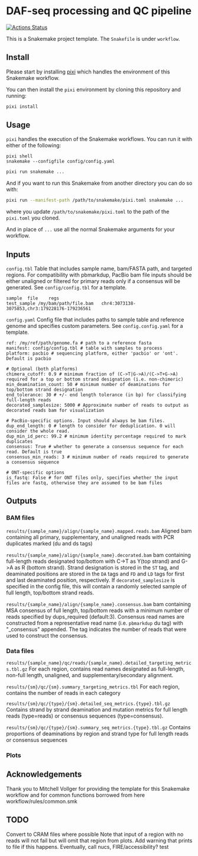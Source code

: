 # DAF-seq processing and QC pipeline

[![Actions Status](https://github.com/mrvollger/SmkTemplate/workflows/CI/badge.svg)](https://github.com/mrvollger/SmkTemplate/actions)

This is a Snakemake project template. The `Snakefile` is under `workflow`.


## Install

Please start by installing [pixi](https://pixi.sh/latest/) which handles the environment of this Snakemake workflow.

You can then install the `pixi` environment by cloning this repository and running:

```bash
pixi install
```

## Usage

`pixi` handles the execution of the Snakemake workflows. You can run it with either of the following:


```
pixi shell
snakemake --configfile config/config.yaml
```


```bash
pixi run snakemake ...
```

And if you want to run this Snakemake from another directory you can do so with:

```bash
pixi run --manifest-path /path/to/snakemake/pixi.toml snakemake ...
```

where you update `/path/to/snakemake/pixi.toml` to the path of the `pixi.toml` you cloned.

And in place of `...` use all the normal Snakemake arguments for your workflow.


## Inputs
`config.tbl` Table that includes sample name, bam/FASTA path, and targeted regions. For compatibility with pbmarkdup, PacBio bam file inputs should be either unaligned or filtered for primary reads only if a consensus will be generated.
See `config/config.tbl` for a template.
```
sample	file	regs
test_sample	/my/bam/path/file.bam	chr4:3073138-3075853,chr3:179228176-179236561
``` 

`config.yaml` Config file that includes paths to sample table and reference genome and specifies custom parameters.
See `config.config.yaml` for a template.
```
ref: /my/ref/path/genome.fa # path to a reference fasta
manifest: config/config.tbl # table with samples to process
platform: pacbio # sequencing platform, either 'pacbio' or 'ont'. Default is pacbio

# Optional (both platforms)
chimera_cutoff: 0.9 # minimum fraction of (C->T|G->A)/(C->T+G->A) required for a top or bottom strand designation (i.e. non-chimeric)
min_deamination_count: 50 # minimum number of deaminations for top/bottom strand designation
end_tolerance: 30 # +/- end length tolerance (in bp) for classifying full-length reads
decorated_samplesize: 5000 # Approximate number of reads to output as decorated reads bam for visualization

# PacBio-specific options. Input should always be bam files.
dup_end_length: 0 # length to consider for deduplication. 0 will consider the whole read.
dup_min_id_perc: 99.2 # minimum identity percentage required to mark duplicates
consensus: True # whether to generate a consensus sequence for each read. Default is true
consensus_min_reads: 3 # minimum number of reads required to generate a consensus sequence

# ONT-specific options
is_fastq: False # for ONT files only, specifies whether the input files are fastq, otherwise they are assumed to be bam files
```

## Outputs
### BAM files

`results/{sample_name}/align/{sample_name}.mapped.reads.bam` Aligned bam containing all primary, supplementary, and unaligned reads with PCR duplicates marked (du and ds tags)

`results/{sample_name}/align/{sample_name}.decorated.bam` bam containing full-length reads designated top/bottom with C->T as Y(top strand) and G->A as R (bottom strand). Strand designation is stored in the `ST` tag, and deaminated positions are stored in the `DA` tags and `FD` and `LD` tags for first and last deaminated position, respectively. If `decorated_samplesize` is specified in the config file, this will contain a randomly selected sample of full length, top/bottom strand reads.

`results/{sample_name}/align/{sample_name}.consensus.bam` bam containing MSA consensus of full length, top/bottom reads with a minimum number of reads specified by dups_required (default:3). Consensus read names are constructed from a representative read name (i.e. `pbmarkdup` du tag) with "_consensus" appended. The <pending name> tag indicates the number of reads that were used to construct the consensus. 


### Data files
`results/{sample_name}/qc/reads/{sample_name}.detailed_targeting_metrics.tbl.gz` For each region, contains read names designated as full-length, non-full length, unaligned, and supplementary/secondary alignment.

`results/{sm}/qc/{sm}.summary_targeting_metrics.tbl` For each region, contains the number of reads in each category

`results/{sm}/qc/{type}/{sm}.detailed_seq_metrics.{type}.tbl.gz` Contains strand by strand deamination and mutation metrics for full length reads (type=reads) or consensus sequences (type=consensus).

`results/{sm}/qc/{type}/{sm}.summary_seq_metrics.{type}.tbl.gz` Contains proportions of deaminations by region and strand type for full length reads or consensus sequences


### Plots




## Acknowledgements

Thank you to Mitchell Vollger for providing the template for this Snakemake workflow and for common functions borrowed from here workflow/rules/common.smk


## TODO
Convert to CRAM files where possible
Note that input of a region with no reads will not fail but will omit that region from plots. Add warning that prints to file if this happens.
Eventually, call nucs, FIRE/accessibility?
test
